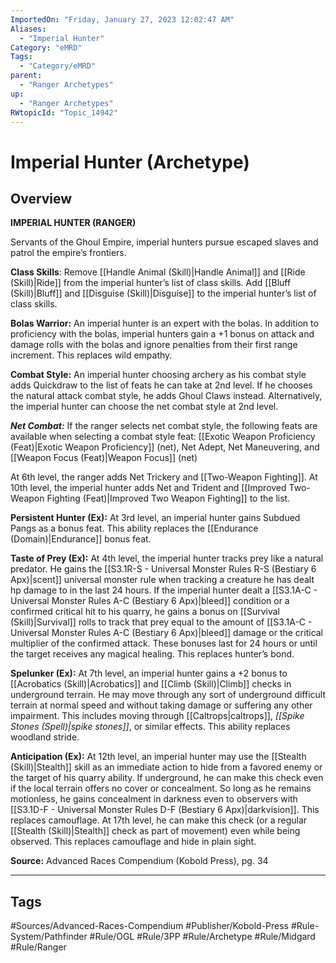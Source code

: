 ```yaml
---
ImportedOn: "Friday, January 27, 2023 12:02:47 AM"
Aliases:
  - "Imperial Hunter"
Category: "eMRD"
Tags:
  - "Category/eMRD"
parent:
  - "Ranger Archetypes"
up:
  - "Ranger Archetypes"
RWtopicId: "Topic_14942"
---
```

# Imperial Hunter (Archetype)
## Overview
**IMPERIAL HUNTER (RANGER)** 

Servants of the Ghoul Empire, imperial hunters pursue escaped slaves and patrol the empire’s frontiers. 

**Class Skills**: Remove [[Handle Animal (Skill)|Handle Animal]] and [[Ride (Skill)|Ride]] from the imperial hunter’s list of class skills. Add [[Bluff (Skill)|Bluff]] and [[Disguise (Skill)|Disguise]] to the imperial hunter’s list of class skills. 

**Bolas Warrior:** An imperial hunter is an expert with the bolas. In addition to proficiency with the bolas, imperial hunters gain a +1 bonus on attack and damage rolls with the bolas and ignore penalties from their first range increment. This replaces wild empathy. 

**Combat Style:** An imperial hunter choosing archery as his combat style adds Quickdraw to the list of feats he can take at 2nd level. If he chooses the natural attack combat style, he adds Ghoul Claws instead. Alternatively, the imperial hunter can choose the net combat style at 2nd level. 

***Net Combat:*** If the ranger selects net combat style, the following feats are available when selecting a combat style feat: [[Exotic Weapon Proficiency (Feat)|Exotic Weapon Proficiency]] (net), Net Adept, Net Maneuvering, and [[Weapon Focus (Feat)|Weapon Focus]] (net) 

At 6th level, the ranger adds Net Trickery and [[Two-Weapon Fighting]]. At 10th level, the imperial hunter adds Net and Trident and [[Improved Two-Weapon Fighting (Feat)|Improved Two Weapon Fighting]] to the list. 

**Persistent Hunter (Ex):** At 3rd level, an imperial hunter gains Subdued Pangs as a bonus feat. This ability replaces the [[Endurance (Domain)|Endurance]] bonus feat. 

**Taste of Prey (Ex):** At 4th level, the imperial hunter tracks prey like a natural predator. He gains the [[S3.1R-S - Universal Monster Rules R-S (Bestiary 6 Apx)|scent]] universal monster rule when tracking a creature he has dealt hp damage to in the last 24 hours. If the imperial hunter dealt a [[S3.1A-C - Universal Monster Rules A-C (Bestiary 6 Apx)|bleed]] condition or a confirmed critical hit to his quarry, he gains a bonus on [[Survival (Skill)|Survival]] rolls to track that prey equal to the amount of [[S3.1A-C - Universal Monster Rules A-C (Bestiary 6 Apx)|bleed]] damage or the critical multiplier of the confirmed attack. These bonuses last for 24 hours or until the target receives any magical healing. This replaces hunter’s bond. 

**Spelunker (Ex):** At 7th level, an imperial hunter gains a +2 bonus to [[Acrobatics (Skill)|Acrobatics]] and [[Climb (Skill)|Climb]] checks in underground terrain. He may move through any sort of underground difficult terrain at normal speed and without taking damage or suffering any other impairment. This includes moving through [[Caltrops|caltrops]], *[[Spike Stones (Spell)|spike stones]]*, or similar effects. This ability replaces woodland stride. 

**Anticipation (Ex):** At 12th level, an imperial hunter may use the [[Stealth (Skill)|Stealth]] skill as an immediate action to hide from a favored enemy or the target of his quarry ability. If underground, he can make this check even if the local terrain offers no cover or concealment. So long as he remains motionless, he gains concealment in darkness even to observers with [[S3.1D-F - Universal Monster Rules D-F (Bestiary 6 Apx)|darkvision]]. This replaces camouflage. At 17th level, he can make this check (or a regular [[Stealth (Skill)|Stealth]] check as part of movement) even while being observed. This replaces camouflage and hide in plain sight. 

**Source:** Advanced Races Compendium (Kobold Press), pg. 34


---
## Tags
#Sources/Advanced-Races-Compendium #Publisher/Kobold-Press #Rule-System/Pathfinder #Rule/OGL #Rule/3PP #Rule/Archetype #Rule/Midgard #Rule/Ranger

